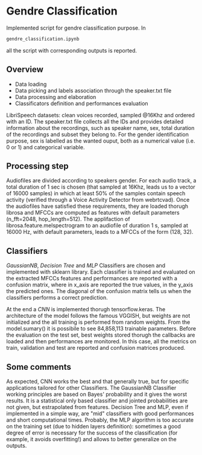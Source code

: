 # Gendre Classification
Implemented script for gendre classification purpose. In 
```bash
gendre_classification.ipynb
```
all the script with corresponding outputs is reported. 

## Overview 
- Data loading
- Data picking and labels association through the speaker.txt file
- Data processing and elaboration
- Classificators definition and performances evaluation 

LibriSpeech datasets: clean voices recorded, sampled @16Khz and ordered with an ID. The speaker.txt file collects all the IDs and provides detailed information about the recordings, such as speaker name, sex, total duration of the recordings and subset they belong to. 
For the gender identification purpose, sex is labelled as the wanted ouput, both as a numerical value (i.e. 0 or 1) and categorical variable. 

## Processing step
Audiofiles are divided according to speakers gender. For each audio track, a total duration of 1 sec is chosen (that sampled at 16Khz, leads us to a vector of 16000 samples) in which at least 50% of the samples contain speech activity (verified through a Voice Activity Detector from webrtcvad). Once the audiofiles have satisfied these requirements, they are loaded thorugh librosa and MFCCs are computed as features with default parameters (n_fft=2048, hop_length=512). 
The applifaction of librosa.feature.melspectrogram to an audiofile of duration 1 s, sampled at 16000 Hz, with default parameters, leads to a MFCCs of the form (128, 32). 

## Classifiers
*GaussianNB*, *Decision Tree* and *MLP* Classifiers are chosen and implemented with sklearn library. Each classifier is trained and evaluated on the extracted MFCCs features and performances are reported with a confusion matrix, where in x_axis are reported the true values, in the y_axis the predicted ones. The diagonal of the confusion matrix tells us when the classifiers performs a correct prediction. 

At the end a *CNN* is implemented thorugh tensorflow.keras. The architecture of the model follows the famous VGGISH, but weights are not initialized and the all training is performed from random weights. From the model.sumary() it is possibile to see 84,858,113 trainable parameters. 
Before the evaluation on the test set, best weights stored thorugh the callbacks are loaded and then performances are monitored. In this case, all the metrics on train, validation 
and test are reported and confusion matrices produced. 

## Some comments 
As expected, CNN works the best and that generally true, but for specific applications tailored for other Classifiers. 
The GaussianNB Classifier working principles are based on Bayes' probability and it gives the worst results. It is a statistical only based classifier and jointed probabilities are not given, but estrapolated from features.
Decision Tree and MLP, even if implemented in a simple way, are "mid" classifiers with good performances and short computational times. Probably, the MLP algorithm is too accurate on the training set (due to hidden layers definition): sometimes a good degree of error is necessary for the success of the classification (for example, it avoids overfitting!) and allows to better generalize on the outputs.

